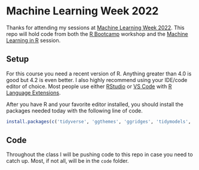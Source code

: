 
<!-- README.md is generated from README.Rmd. Please edit that file -->

# Machine Learning Week 2022

<!-- badges: start -->
<!-- badges: end -->

Thanks for attending my sessions at [Machine Learning Week
2022](https://www.predictiveanalyticsworld.com/machinelearningweek/).
This repo will hold code from both the [R
Bootcamp](https://www.predictiveanalyticsworld.com/machinelearningweek/workshops/r-bootcamp/)
workshop and the [Machine Learning in
R](https://www.predictiveanalyticsworld.com/machinelearningweek/workshops/machine-learning-with-r/)
session.

## Setup

For this course you need a recent version of R. Anything greater than
4.0 is good but 4.2 is even better. I also highly recommend using your
IDE/code editor of choice. Most people use either
[RStudio](https://www.rstudio.com/products/rstudio/) or [VS
Code](https://code.visualstudio.com/) with [R Language
Extensions](https://code.visualstudio.com/docs/languages/r).

After you have R and your favorite editor installed, you should install
the packages needed today with the following line of code.

``` r
install.packages(c('tidyverse', 'ggthemes', 'ggridges', 'tidymodels', 'coefplot', 'glmnet', 'xgboost', 'vip'))
```

## Code

Throughout the class I will be pushing code to this repo in case you
need to catch up. Most, if not all, will be in the `code` folder.
